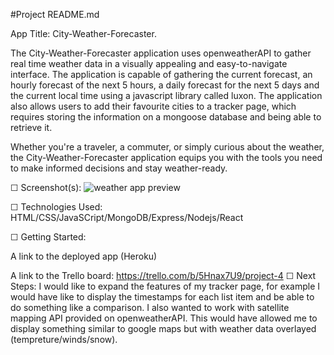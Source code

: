 #Project README.md

App Title: City-Weather-Forecaster.

The City-Weather-Forecaster application uses openweatherAPI to gather real time weather data in a visually appealing and easy-to-navigate interface.
The application is capable of gathering the current forecast, an hourly forecast of the next 5 hours, a daily forecast for the next 5 days and the current local time using a javascript library called luxon.
The application also allows users to add their favourite cities to a tracker page, which requires storing the information on a mongoose database and being able to retrieve it. 

Whether you're a traveler, a commuter, or simply curious about the weather, the City-Weather-Forecaster application equips you with the tools you need to make informed decisions and stay weather-ready.

☐ Screenshot(s): ![weather app preview](https://tinyurl.com/486zuzer)

☐ Technologies Used: HTML/CSS/JavaSCript/MongoDB/Express/Nodejs/React

☐ Getting Started:

A link to the deployed app (Heroku)

A link to the Trello board: https://trello.com/b/5Hnax7U9/project-4
☐ Next Steps: I would like to expand the features of my tracker page, for example I would have like to display the timestamps for each list item and be able to do something like a comparison.
               I also wanted to work with satellite mapping API provided on openweatherAPI. This would have allowed me to display something similar to google maps but with weather data overlayed (tempreture/winds/snow).
